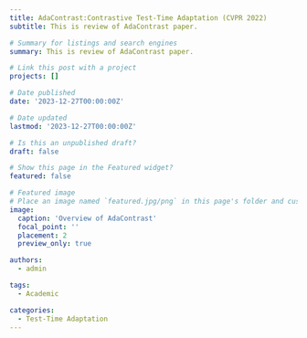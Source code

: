 ```yaml
---
title: AdaContrast:Contrastive Test-Time Adaptation (CVPR 2022)
subtitle: This is review of AdaContrast paper. 

# Summary for listings and search engines
summary: This is review of AdaContrast paper.

# Link this post with a project
projects: []

# Date published
date: '2023-12-27T00:00:00Z'

# Date updated
lastmod: '2023-12-27T00:00:00Z'

# Is this an unpublished draft?
draft: false

# Show this page in the Featured widget?
featured: false

# Featured image
# Place an image named `featured.jpg/png` in this page's folder and customize its options here.
image:
  caption: 'Overview of AdaContrast'
  focal_point: ''
  placement: 2
  preview_only: true

authors:
  - admin

tags:
  - Academic

categories:
  - Test-Time Adaptation
---
```


